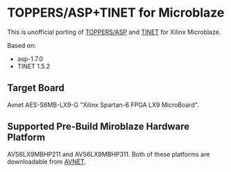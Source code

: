 TOPPERS/ASP+TINET for Microblaze
=====

This is unofficial porting of [TOPPERS/ASP][TOPPERS/ASP] and [TINET][TINET] for Xilinx Microblaze.

Based on:

 * asp-1.7.0
 * TINET 1.5.2

[TOPPERS/ASP]: http://www.toppers.jp/en/index.html
[TINET]: http://www.toppers.jp/en/tinet.html


Target Board
-----

Avnet AES-S6MB-LX9-G "Xilinx Spartan-6 FPGA LX9 MicroBoard".



Supported Pre-Build Miroblaze Hardware Platform
-----

AVS6LX9MBHP211 and AVS6LX9MBHP311.
Both of these platforms are downloadable from [AVNET][AVNET].

[AVNET]: http://www.em.avnet.com/en-us/design/drc/Pages/Xilinx-Spartan-6-FPGA-LX9-MicroBoard.aspx



